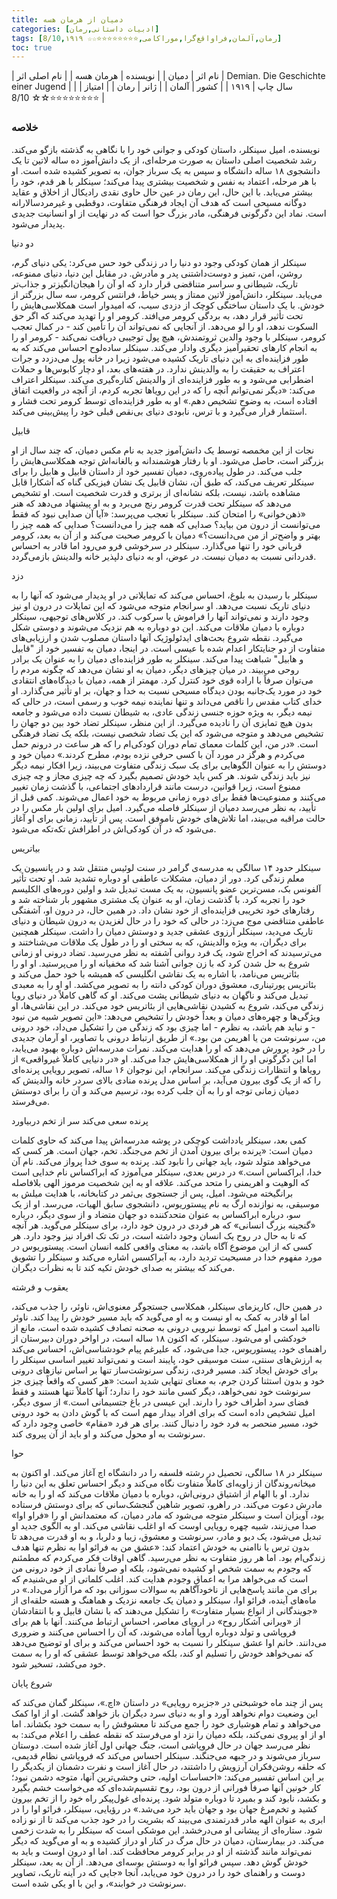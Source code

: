 ```yaml
---
title: دمیان از هرمان هسه
categories: [ادبیات داستانی,رمان]
tags: [رمان,آلمان,فراواقع‌گرا,موراکامی,⭐⭐⭐⭐⭐⭐⭐⭐☆☆ 8/10,۱۹۱۹]
toc: true
---
```


| نام اثر | دمیان |
| نویسنده | هرمان هسه |
| نام اصلی اثر | Demian. Die Geschichte einer Jugend  |
| سال چاپ | ۱۹۱۹ |
| کشور | آلمان |
| ژانر | رمان |
| امتیاز | ⭐⭐⭐⭐⭐⭐⭐⭐☆☆ 8/10 |

### خلاصه

نویسنده، امیل سینکلر، داستان کودکی و جوانی خود را با نگاهی به گذشته بازگو می‌کند. رشد شخصیت اصلی داستان به صورت مرحله‌ای، از یک دانش‌آموز ده ساله لاتین تا یک دانشجوی ۱۸ ساله دانشگاه و سپس به یک سرباز جوان، به تصویر کشیده شده است. او با هر مرحله، اعتماد به نفس و شخصیت بیشتری پیدا می‌کند؛ سینکلر با هر قدم، خود را بیشتر می‌یابد. با این حال، این رمان در عین حال حاوی نقدی رادیکال از اخلاق و عقاید دوگانه مسیحی است که هدف آن ایجاد فرهنگی متفاوت، دوقطبی و غیرمردسالارانه است. نماد این دگرگونی فرهنگی، مادر بزرگ حوا است که در نهایت از او انسانیت جدیدی پدیدار می‌شود.

دو دنیا

سینکلر از همان کودکی وجود دو دنیا را در زندگی خود حس می‌کرد: یکی دنیای گرم، روشن، امن، تمیز و دوست‌داشتنی پدر و مادرش. در مقابل این دنیا، دنیای ممنوعه، تاریک، شیطانی و سراسر متناقضی قرار دارد که او آن را هیجان‌انگیزتر و جذاب‌تر می‌یابد. سینکلر، دانش‌آموز لاتین ممتاز و پسر خیاط، فرانتس کرومر، سه سال بزرگتر از خودش. با یک داستان ساختگی کوچک از دزدی سیب، که امیدوار است همکلاسی‌هایش را تحت تأثیر قرار دهد، به بردگی کرومر می‌افتد. کرومر او را تهدید می‌کند که اگر حق السکوت ندهد، او را لو می‌دهد. از آنجایی که نمی‌تواند آن را تأمین کند - در کمال تعجب کرومر، سینکلر با وجود والدین ثروتمندش، هیچ پول توجیبی دریافت نمی‌کند - کرومر او را به انجام کارهای تحقیرآمیز دیگری وادار می‌کند. سینکلر ساده‌لوح احساس می‌کند که به طور فزاینده‌ای به این دنیای تاریک کشیده می‌شود زیرا در خانه پول می‌دزدد و جرات اعتراف به حقیقت را به والدینش ندارد. در هفته‌های بعد، او دچار کابوس‌ها و حملات اضطرابی می‌شود و به طور فزاینده‌ای از والدینش کناره‌گیری می‌کند. سینکلر اعتراف می‌کند: «دیگر نمی‌توانم آنچه را که در این رویاها تجربه کردم، از آنچه در واقعیت اتفاق افتاده است، به وضوح تشخیص دهم.» او به طور فزاینده‌ای توسط کرومر تحت فشار و استثمار قرار می‌گیرد و با ترس، نابودی دنیای بی‌نقص قبلی خود را پیش‌بینی می‌کند.

قابیل 

نجات از این مخمصه توسط یک دانش‌آموز جدید به نام مکس دمیان، که چند سال از او بزرگتر است، حاصل می‌شود. او با رفتار هوشمندانه و بالغانه‌اش توجه همکلاسی‌هایش را جلب می‌کند. در طول پیاده‌روی، دمیان تفسیر خود از داستان قابیل و هابیل را برای سینکلر تعریف می‌کند، که طبق آن، نشان قابیل یک نشان فیزیکی گناه که آشکارا قابل مشاهده باشد، نیست، بلکه نشانه‌ای از برتری و قدرت شخصیت است. او تشخیص می‌دهد که سینکلر تحت قدرت کرومر رنج می‌برد و به او پیشنهاد می‌دهد که هنر «ذهن‌خوانی» را امتحان کند. سینکلر با تعجب می‌پرسد: «آیا آن صدایی نبود که فقط می‌توانست از درون من بیاید؟ صدایی که همه چیز را می‌دانست؟ صدایی که همه چیز را بهتر و واضح‌تر از من می‌دانست؟» دمیان با کرومر صحبت می‌کند و از آن به بعد، کرومر قربانی خود را تنها می‌گذارد. سینکلر در سرخوشی فرو می‌رود اما قادر به احساس قدردانی نسبت به دمیان نیست. در عوض، او به دنیای دلپذیر خانه والدینش بازمی‌گردد.

دزد

سینکلر با رسیدن به بلوغ، احساس می‌کند که تمایلاتی در او پدیدار می‌شود که آنها را به دنیای تاریک نسبت می‌دهد. او سرانجام متوجه می‌شود که این تمایلات در درون او نیز وجود دارند و نمی‌تواند آنها را فراموش یا سرکوب کند. در کلاس‌های توجیهی، سینکلر دوباره با دمیان ملاقات می‌کند. این دو دوباره به هم نزدیک می‌شوند و دوستی شکل می‌گیرد. نقطه شروع بحث‌های ایدئولوژیک آنها داستان مصلوب شدن و ارزیابی‌های متفاوت از دو جنایتکار اعدام شده با عیسی است. در اینجا، دمیان به تفسیر خود از "قابیل و هابیل" شباهت پیدا می‌کند. سینکلر به طور فزاینده‌ای دمیان را به عنوان یک برادر روحی می‌بیند. در میان چیزهای دیگر، دمیان به او نشان می‌دهد که چگونه مردم را می‌توان صرفاً با اراده قوی خود کنترل کرد. مهمتر از همه، دمیان با دیدگاه‌های انتقادی خود در مورد یک‌جانبه بودن دیدگاه مسیحی نسبت به خدا و جهان، بر او تأثیر می‌گذارد. او خدای کتاب مقدس را ناقص می‌داند و تنها نماینده نیمه خوب و رسمی است، در حالی که نیمه دیگر، به ویژه حوزه جنسی زندگی عادی، به شیطان نسبت داده می‌شود و جامعه بدون هیچ تمایزی آن را نادیده می‌گیرد. از این منظر، سینکلر تضاد خود بین دو جهان را تشخیص می‌دهد و متوجه می‌شود که این یک تضاد شخصی نیست، بلکه یک تضاد فرهنگی است. «در من، این کلمات معمای تمام دوران کودکی‌ام را که هر ساعت در درونم حمل می‌کردم و هرگز در مورد آن با کسی حرفی نزده بودم، مطرح کردند.» دمیان خود و دوستش را به عنوان الگوهایی برای یک سبک زندگی متفاوت می‌بیند، زیرا افکار نیمه دیگر نیز باید زندگی شوند. هر کس باید خودش تصمیم بگیرد که چه چیزی مجاز و چه چیزی ممنوع است، زیرا قوانین، درست مانند قراردادهای اجتماعی، با گذشت زمان تغییر می‌کنند و ممنوعیت‌ها فقط برای دوره زمانی مربوط به خود اعمال می‌شوند. کمی قبل از تأیید، به نظر می‌رسد دمیان از سینکلر فاصله می‌گیرد. امیل برای اولین بار مکس را در حالت مراقبه می‌بیند، اما تلاش‌های خودش ناموفق است. پس از تأیید، زمانی برای او آغاز می‌شود که در آن کودکی‌اش در اطرافش تکه‌تکه می‌شود.

بیاتریس

سینکلر حدود ۱۴ سالگی به مدرسه‌ی گرامر در سنت لوئیس منتقل شد و در پانسیون یک معلم زندگی کرد. دور از دمیان، مشکلات عاطفی او دوباره تشدید شد. او تحت تأثیر آلفونس بک، مسن‌ترین عضو پانسیون، به یک مست تبدیل شد و اولین دوره‌های الکلیسم خود را تجربه کرد. با گذشت زمان، او به عنوان یک مشتری مشهور بار شناخته شد و رفتارهای خود تخریبی فزاینده‌ای از خود نشان داد. در همین حال، در درون او، آشفتگی عاطفی متناقضی موج می‌زد: در حالی که خود را در حال لغزیدن به درون شیطان و دنیای تاریک می‌دید، سینکلر آرزوی عشقی جدید و دوستش دمیان را داشت. سینکلر همچنین برای دیگران، به ویژه والدینش، که به سختی او را در طول یک ملاقات می‌شناختند و می‌ترسیدند که اخراج شود، یک فرد روانی آشفته به نظر می‌رسید. تضاد درونی او زمانی شروع به حل شدن کرد که با زن جوانی آشنا شد که مخفیانه او را می‌پرستید. او او را بئاتریس می‌نامد، با اشاره به یک نقاشی انگلیسی که همیشه با خود حمل می‌کند و بئاتریس پورتیناری، معشوق دوران کودکی دانته را به تصویر می‌کشد. او او را به معبدی تبدیل می‌کند و ناگهان به دنیای شیطانی پشت می‌کند. او که گاهی کاملاً در دنیای رویا زندگی می‌کند، شروع به کشیدن نقاشی‌هایی از بئاتریس خود می‌کند. در این نقاشی‌ها، او ویژگی‌ها و چهره‌های دمیان و بعداً خودش را تشخیص می‌دهد: «این تصویر شبیه من نبود - و نباید هم باشد، به نظرم - اما چیزی بود که زندگی من را تشکیل می‌داد، خود درونی من، سرنوشت من یا اهریمن من بود.» از طریق ارتباط درونی با تصاویر، او آرمان جدیدی را در خود پرورش می‌دهد که او را هدایت می‌کند. نمرات مدرسه‌اش دوباره بهبود می‌یابد، اما این دگرگونی او را از همکلاسی‌هایش جدا می‌کند. او «در دنیایی کاملاً غیرواقعی» از رویاها و انتظارات زندگی می‌کند. سرانجام، این نوجوان ۱۶ ساله، تصویر رویایی پرنده‌ای را که از یک گوی بیرون می‌آید، بر اساس مدل پرنده منادی بالای سردر خانه والدینش که دمیان زمانی توجه او را به آن جلب کرده بود، ترسیم می‌کند و آن را برای دوستش می‌فرستد.

پرنده سعی می‌کند سر از تخم دربیاورد

کمی بعد، سینکلر یادداشت کوچکی در پوشه مدرسه‌اش پیدا می‌کند که حاوی کلمات دمیان است: «پرنده برای بیرون آمدن از تخم می‌جنگد. تخم، جهان است. هر کسی که می‌خواهد متولد شود، باید جهانی را نابود کند. پرنده به سوی خدا پرواز می‌کند. نام آن خدا، ابراکساس است.» در درس بعدی، سینکلر می‌آموزد که ابراکساس نام خدایی است که الوهیت و اهریمنی را متحد می‌کند. علاقه او به این شخصیت مرموز الهی بلافاصله برانگیخته می‌شود. امیل، پس از جستجوی بی‌ثمر در کتابخانه، با هدایت میلش به موسیقی، به نوازنده ارگ ​​به نام پیستوریوس، دانشجوی سابق الهیات، می‌رسد. او از یک سو، درباره ابراکساس به عنوان متحدکننده دو جهان متضاد و از سوی دیگر، درباره «گنجینه بزرگ انسانی» که هر فردی در درون خود دارد، برای سینکلر می‌گوید. هر آنچه که تا به حال در روح یک انسان وجود داشته است، در تک تک افراد نیز وجود دارد. هر کسی که از این موضوع آگاه باشد، به معنای واقعی کلمه انسان است. پیستوریوس در مورد مفهوم خدا در مسیحیت تردید دارد، به آبراکسس اشاره می‌کند و سینکلر را تشویق می‌کند که بیشتر به صدای خودش تکیه کند تا به نظرات دیگران.

یعقوب و فرشته

در همین حال، کاریزمای سینکلر، همکلاسی جستجوگر معنوی‌اش، ناوئر، را جذب می‌کند، اما او قادر به کمک به او نیست و به او می‌گوید که باید مسیر خودش را پیدا کند. ناوئر ناامید است و امیل که توسط نیرویی درونی به صحنه تصادف کشیده شده است، مانع از خودکشی او می‌شود. سینکلر، که اکنون ۱۸ ساله است، در اواخر دوران دبیرستان از راهنمای خود، پیستوریوس، جدا می‌شود، که علیرغم پیام خودشناسی‌اش، احساس می‌کند به ارزش‌های سنتی، سنت موسیقی خود، پایبند است و نمی‌تواند تغییر اساسی سینکلر را برای خودش ایجاد کند. مسیر فردی، زندگی سرنوشت‌ساز تنها بر اساس نیازهای درونی خود و بدون استثنا کردن جرم، به معنای تنهایی شدید است: «هر کسی که واقعاً چیزی جز سرنوشت خود نمی‌خواهد، دیگر کسی مانند خود را ندارد؛ آنها کاملاً تنها هستند و فقط فضای سرد اطراف خود را دارند. این عیسی در باغ جتسیمانی است.» از سوی دیگر، امیل تشخیص داده است که برای افراد بیدار مهم است که با گوش دادن به خود درونی خود، مسیر منحصر به فرد خود را دنبال کنند. برای هر فرد «مقام» خاصی وجود دارد که سرنوشت به او محول می‌کند و او باید از آن پیروی کند.

حوا

سینکلر در ۱۸ سالگی، تحصیل در رشته فلسفه را در دانشگاه اچ آغاز می‌کند. او اکنون به میخانه‌روندگان از زاویه‌ای کاملاً متفاوت نگاه می‌کند و دیگر احساس تعلق به این دنیا را ندارد. او با الهام از اشتیاق درونی‌اش، دوباره با دمیان ملاقات می‌کند که او را به خانه مادرش دعوت می‌کند. در راهرو، تصویر شاهین گنجشک‌سانی که برای دوستش فرستاده بود، آویزان است و سینکلر متوجه می‌شود که مادر دمیان، که معتمدانش او را «فراو اوا» صدا می‌زنند، شبیه چهره رویایی اوست که او اغلب نقاشی می‌کند. او به الگوی جدید او تبدیل می‌شود، یک دیو و مادر، سرنوشت و معشوق، زیبا و دلربا، و به او قدرت می‌دهد تا بدون ترس یا ناامنی به خودش اعتماد کند: «عشق من به فرائو اوا به نظرم تنها هدف زندگی‌ام بود. اما هر روز متفاوت به نظر می‌رسید. گاهی اوقات فکر می‌کردم که مطمئنم که وجودم به سمت شخص او کشیده نمی‌شود، بلکه او صرفاً نمادی از خود درونی من است که می‌خواهد مرا به اعماق وجودم هدایت کند. اغلب کلماتی از او می‌شنیدم که برای من مانند پاسخ‌هایی از ناخودآگاهم به سوالات سوزانی بود که مرا آزار می‌داد.» در ماه‌های آینده، فرائو اوا، سینکلر و دمیان یک جامعه نزدیک و هماهنگ و هسته حلقه‌ای از «جویندگانی از انواع بسیار متفاوت» را تشکیل می‌دهند که با نشان قابیل و با انتقادشان از «ویرانی آشکار روح» در اروپای معاصر، احساس ارتباط می‌کنند. آنها با هم برای فروپاشی و تولد دوباره اروپا آماده می‌شوند، که آن را احساس می‌کنند و ضروری می‌دانند. خانم اوا عشق سینکلر را نسبت به خود احساس می‌کند و برای او توضیح می‌دهد که نمی‌خواهد خودش را تسلیم او کند، بلکه می‌خواهد توسط عشقی که او را به سمت خود می‌کشد، تسخیر شود.

شروع پایان

پس از چند ماه خوشبختی در «جزیره رویایی» در داستان «اچ.»، سینکلر گمان می‌کند که این وضعیت دوام نخواهد آورد و او به دنیای سرد دیگران باز خواهد گشت. او از اوا کمک می‌خواهد و تمام هوشیاری خود را جمع می‌کند تا معشوقش را به سمت خود بکشاند. اما او از او پیروی نمی‌کند، بلکه دمیان را نزد او می‌فرستد که نقطه عطف را اعلام می‌کند: به نظر می‌رسد جهان در حال فروپاشی است، جنگ جهانی اول آغاز شده است. دوستان سرباز می‌شوند و در جبهه می‌جنگند. سینکلر احساس می‌کند که فروپاشی نظام قدیمی، که حلقه روشن‌فکران آرزویش را داشتند، در حال آغاز است و نفرت دشمنان از یکدیگر را بر این اساس تفسیر می‌کند: «احساسات اولیه، حتی وحشی‌ترین آنها، متوجه دشمن نبود؛ کار خونین آنها صرفاً فورانی از درون بود، روح تقسیم‌شده‌ای که می‌خواست خشم بگیرد و بکشد، نابود کند و بمیرد تا دوباره متولد شود. پرنده‌ای غول‌پیکر راه خود را از تخم بیرون کشید و تخم‌مرغ جهان بود و جهان باید خرد می‌شد.» در رؤیایی، سینکلر، فرائو اوا را در ابری به عنوان الهه مادر قدرتمندی می‌بیند که بشریت را در خود جذب می‌کند تا از نو زاده شود. ستاره‌ای از پیشانی او می‌درخشد. این موشکی است که سینکلر را به شدت زخمی می‌کند. در بیمارستان، دمیان در حال مرگ در کنار او دراز کشیده و به او می‌گوید که دیگر نمی‌تواند مانند گذشته از او در برابر کرومر محافظت کند. اما او درون اوست و باید به خودش گوش دهد. سپس فرائو اوا به دوستش بوسه‌ای می‌دهد. از آن به بعد، سینکلر دوست و راهنمای خود را در درون خود می‌یابد، آنجا «جایی که در آینه تاریک، تصاویر سرنوشت در خوابند»، و این با او یکی شده است.

